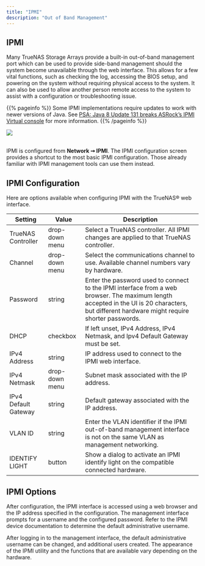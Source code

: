 ```yaml
---
title: "IPMI"
description: "Out of Band Management"
---
```



## IPMI

Many TrueNAS Storage Arrays provide a built-in out-of-band management port which can be used to provide side-band management should the system become unavailable through the web interface. This allows for a few vital functions, such as checking the log, accessing the BIOS setup, and powering on the system without requiring physical access to the system. It can also be used to allow another person remote access to the system to assist with a configuration or troubleshooting issue.

{{% pageinfo %}}
Some IPMI implementations require updates to work with newer versions of Java. See [PSA: Java 8 Update 131 breaks ASRock’s IPMI Virtual console](https://forums.freenas.org/index.php?threads/psa-java-8-update-131-breaks-asrocks-ipmi-virtual-console.53911/) for more information.
{{% /pageinfo %}}

<img src="/images/TN-network-ipmi.png">
<br><br>

IPMI is configured from **Network ➞ IPMI**. The IPMI configuration screen  provides a shortcut to the most basic IPMI configuration. Those already familiar with IPMI management tools can use them instead.

## IPMI Configuration

Here are options available when configuring IPMI with the TrueNAS® web interface.

| Setting              | Value          | Description                                                                                                                                                                                  |
|----------------------|----------------|----------------------------------------------------------------------------------------------------------------------------------------------------------------------------------------------|
| TrueNAS Controller   | drop-down menu | Select a TrueNAS controller. All IPMI changes are applied to that TrueNAS controller.                                                                                                        |
| Channel              | drop-down menu | Select the communications channel to use. Available channel numbers vary by hardware.                                                                                                        |
| Password             | string         | Enter the password used to connect to the IPMI interface from a web browser. The maximum length accepted in the UI is 20 characters, but different hardware might require shorter passwords. |
| DHCP                 | checkbox       | If left unset, IPv4 Address, IPv4 Netmask, and Ipv4 Default Gateway must be set.                                                                                                             |
| IPv4 Address         | string         | IP address used to connect to the IPMI web interface.                                                                                                                                        |
| IPv4 Netmask         | drop-down menu | Subnet mask associated with the IP address.                                                                                                                                                  |
| IPv4 Default Gateway | string         | Default gateway associated with the IP address.                                                                                                                                              |
| VLAN ID              | string         | Enter the VLAN identifier if the IPMI out-of-band management interface is not on the same VLAN as management networking.                                                                     |
| IDENTIFY LIGHT       | button         | Show a dialog to activate an IPMI identify light on the compatible connected hardware.                                                                                                       |

## IPMI Options

After configuration, the IPMI interface is accessed using a web browser and the IP address specified in the configuration. The management interface prompts for a username and the configured password. Refer to the IPMI device documentation to determine the default administrative username.

After logging in to the management interface, the default administrative username can be changed, and additional users created. The appearance of the IPMI utility and the functions that are available vary depending on the hardware.

